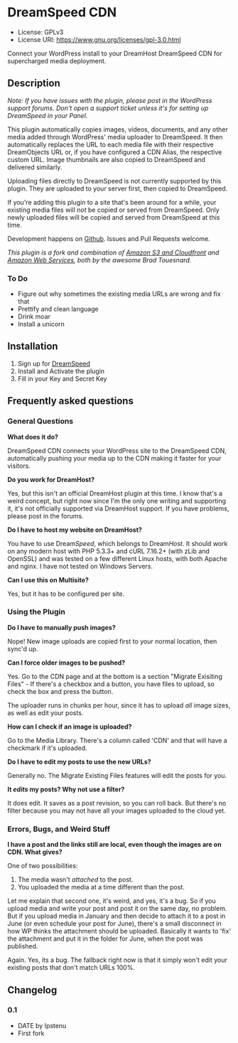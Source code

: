 DreamSpeed CDN
==========

* License: GPLv3
* License URI: https://www.gnu.org/licenses/gpl-3.0.html

Connect your WordPress install to your DreamHost DreamSpeed CDN for supercharged media deployment.

## Description

<em>Note: If you have issues with the plugin, please post in the WordPress support forums. Don't open a support ticket unless it's for setting up DreamSpeed in your Panel.</em>

This plugin automatically copies images, videos, documents, and any other media added through WordPress' media uploader to DreamSpeed. It then automatically replaces the URL to each media file with their respective DreamObjects URL or, if you have configured a CDN Alias, the respective custom URL. Image thumbnails are also copied to DreamSpeed and delivered similarly.

Uploading files directly to DreamSpeed is not currently supported by this plugin. They are uploaded to your server first, then copied to DreamSpeed.

If you're adding this plugin to a site that's been around for a while, your existing media files will <em>not</em> be copied or served from DreamSpeed. Only newly uploaded files will be copied and served from DreamSpeed at this time.

Development happens on <a href="https://github.com/Ipstenu/dreamspeed/">Github</a>. Issues and Pull Requests welcome.

<em>This plugin is a fork and combination of <a href="https://wordpress.org/plugins/amazon-s3-and-cloudfront/">Amazon S3 and Cloudfront</a> and <a href="https://github.com/deliciousbrains/wp-amazon-web-services">Amazon Web Services</a>, both by the awesome Brad Touesnard.</em>

### To Do

* Figure out why sometimes the existing media URLs are wrong and fix that
* Prettify and clean language
* Drink moar
* Install a unicorn

##  Installation 

1. Sign up for <a href="http://dreamhost.com/cloud/dreamspeed/">DreamSpeed</a>
1. Install and Activate the plugin
1. Fill in your Key and Secret Key

## Frequently asked questions

### General Questions

<strong>What does it do?</strong>

DreamSpeed CDN connects your WordPress site to the DreamSpeed CDN, automatically pushing your media up to the CDN making it faster for your visitors.

<strong>Do you work for DreamHost?</strong>

Yes, but this isn't an official DreamHost plugin at this time. I know that's a weird concept, but right now since I'm the only one writing and supporting it, it's not officially supported via DreamHost support. If you have problems, please post in the forums.

<strong>Do I have to host my website on DreamHost?</strong>

You have to use Dream<em>Speed</em>, which belongs to Dream<em>Host</em>. It should work on any modern host with PHP 5.3.3+ and cURL 7.16.2+ (with zLib and OpenSSL) and was tested on a few different Linux hosts, with both Apache and nginx. I have not tested on Windows Servers.

<strong>Can I use this on Multisite?</strong>

Yes, but it has to be configured per site.

### Using the Plugin

<strong>Do I have to manually push images?</strong>

Nope! New image uploads are copied first to your normal location, then sync'd up.

<strong>Can I force older images to be pushed?</strong>

Yes. Go to the CDN page and at the bottom is a section "Migrate Exisiting Files" - If there's a checkbox and a button, you have files to upload, so check the box and press the button.

The uploader runs in chunks per hour, since it has to upload <em>all</em> image sizes, as well as edit your posts.

<strong>How can I check if an image is uploaded?</strong>

Go to the Media Library. There's a column called 'CDN' and that will have a checkmark if it's uploaded.

<strong>Do I have to edit my posts to use the new URLs?</strong>

Generally no. The Migrate Existing Files features will edit the posts for you.

<strong>It <em>edits</em> my posts? Why not use a filter?</strong>

It does edit. It saves as a post revision, so you can roll back. But there's no filter because you may not have all your images uploaded to the cloud yet.

### Errors, Bugs, and Weird Stuff

<strong>I have a post and the links still are local, even though the images are on CDN. What gives?</strong>

One of two possibilities:

1) The media wasn't <em>attached</em> to the post.
2) You uploaded the media at a time different than the post.

Let me explain that second one, it's weird, and yes, it's a bug. So if you upload media and write your post and post it on the same day, no problem. But if you upload media in January and then decide to attach it to a post in June (or even schedule your post for June), there's a small disconnect in how WP thinks the attachment should be uploaded. Basically it wants to 'fix' the attachment and put it in the folder for June, when the post was published.

Again. Yes, its a bug. The fallback right now is that it simply won't edit your existing posts that don't match URLs 100%.

## Changelog 

### 0.1
* DATE by Ipstenu
* First fork
